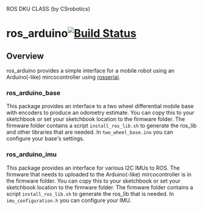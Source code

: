 ROS DKU CLASS (by CSrobotics)

ros_arduino[![Build Status](https://travis-ci.org/tonybaltovski/ros_arduino.svg?branch=indigo-devel)](https://travis-ci.org/tonybaltovski/ros_arduino)
===========
## Overview ##
ros_arduino provides a simple interface for a mobile robot using an Arduino(-like) mircocontroller using [rosserial](https://github.com/ros-drivers/rosserial).

### ros_arduino_base
This package provides an interface to a two wheel differential mobile base with encoders to produce an odometry estimate.  You can copy this to your sketchbook or set your sketchbook location to the firmware folder.  The firmware folder contains a script `install_ros_lib.sh` to generate the ros_lib and other libraries that are needed.  In `two_wheel_base.ino` you can configure your base's settings.

### ros_arduino_imu
This package provides an interface for various I2C IMUs to ROS.  The firmware that needs to uploaded to the Arduino(-like) mircocontroller is in the firmware folder.  You can copy this to your sketchbook or set your sketchbook location to the firmware folder.  The firmware folder contains a script `install_ros_lib.sh` to generate the ros_lib that is needed.  In `imu_configuration.h` you can configure your IMU.

